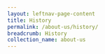 ```yaml
---
layout: leftnav-page-content
title: History
permalink: /about-us/history/
breadcrumb: History
collection_name: about-us
---
```


